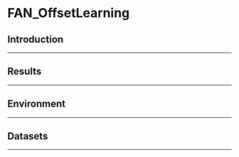 # FAN_OffsetLearning
## Introduction

- - -
## Results 

- - -
## Environment

- - -
## Datasets

- - -
